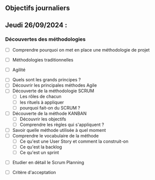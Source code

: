 ## Objectifs journaliers

## Jeudi 26/09/2024 :

### Découvertes des méthodologies

- [ ] Comprendre pourquoi on met en place une méthodologie de projet
<!-- Pour travailler de manière plus efficace, plus rapide et qui convienne à l'équipe -->
- [ ] Méthodologies traditionnelles
<!-- Cascade, cycle en V, cycle en Y -->
- [ ] Agilité
<!-- la méthode agile est un model de gestion de projet, elle contient des principes de base mais adaptable selon les besoins -->
<!-- La méthode agile permet : 
- une bonne collaboration entre les clients et l'équipe de développement 
- une plus grande flexibilité avec une bonne gestion des changements 
- propose une meilleure qualité du produit grâce aux itération ce qui permet à l'équipe de développement de faire leur test
- un bonne productivité car l'équipe se concentre sur les tâches les plus importantes et travaille plus efficacement 
- meilleure visibilié sur l'avancement du projet car l'équipe de développement fournis des résulats à court terme et permet de montrer leur progression -->
<!-- différence entre déploiement et livraison ?  -->
  - [ ] Quels sont les grands principes ?
  - [ ] Découvrir les principales méthodes Agile
- [ ] Découverte de la méthodologie SCRUM
  - [ ] Les rôles de chacun
  - [ ] les rituels à appliquer
  - [ ] pourquoi fait-on du SCRUM ?
- [ ] Découverte de la méthode KANBAN
  - [ ] Découvrir les objectifs
  - [ ] Comprendre les règles qui s'appliquent ?
- [ ] Savoir quelle méthode utilisée à quel moment
- [ ] Comprendre le vocabulaire de la méthode
  - [ ] Ce qu'est une User Story et comment la construit-on
  <!-- US est une petite fonctionnalité, un besoin du client -->
  - [ ] Ce qu'est la backlog
  <!-- là où se trouvent tous les tickets des fonctionnalités demandées par le client -->
  <!-- les plus gros tickets s'appelent les EPIC -->
  - [ ] Ce qu'est un sprint
<!-- sprint = artefact, période limitée qu'une équipe à besoin pour effectuer une quantité de travail demandée -->
- [ ] Etudier en détail le Scrum Planning

- [ ] Critère d'acceptation
<!-- ....... sous forme de case à cochée -->

<!-- PO = product owner : assure la bonne coesion entre le client et l'équipe de développement -->
<!-- PP = partie prenante : le client ( 100% appliqué ) -->
<!-- SM = SCRUM master : vérifie que tous les principes de SCRUM sont bien appliqués -->
<!-- DEV = équipe de développement -->

<!-- en tant que ...
    j'ai besoin de ...
    afin de ... -->

<!-- rituel = "réunion" -->
<!-- sprint =  -->
<!-- daily meeting ?? -->